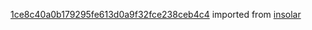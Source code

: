 [1ce8c40a0b179295fe613d0a9f32fce238ceb4c4](https://github.com/insolar/insolar/commit/1ce8c40a0b179295fe613d0a9f32fce238ceb4c4) imported from [insolar](https://github.com/insolar/insolar)
